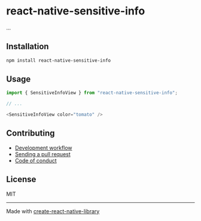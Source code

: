 # react-native-sensitive-info

...

## Installation


```sh
npm install react-native-sensitive-info
```


## Usage


```js
import { SensitiveInfoView } from "react-native-sensitive-info";

// ...

<SensitiveInfoView color="tomato" />
```


## Contributing

- [Development workflow](CONTRIBUTING.md#development-workflow)
- [Sending a pull request](CONTRIBUTING.md#sending-a-pull-request)
- [Code of conduct](CODE_OF_CONDUCT.md)

## License

MIT

---

Made with [create-react-native-library](https://github.com/callstack/react-native-builder-bob)

